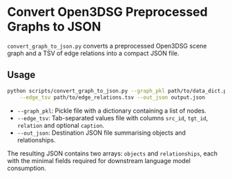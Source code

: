# Convert Open3DSG Preprocessed Graphs to JSON

`convert_graph_to_json.py` converts a preprocessed Open3DSG scene graph and a TSV of edge relations into a compact JSON file.

## Usage

```bash
python scripts/convert_graph_to_json.py --graph_pkl path/to/data_dict.pkl \
    --edge_tsv path/to/edge_relations.tsv --out_json output.json
```

- `--graph_pkl`: Pickle file with a dictionary containing a list of nodes.
- `--edge_tsv`: Tab-separated values file with columns `src_id`, `tgt_id`, `relation` and optional `caption`.
- `--out_json`: Destination JSON file summarising objects and relationships.

The resulting JSON contains two arrays: `objects` and `relationships`, each with the minimal fields required for downstream language model consumption.

